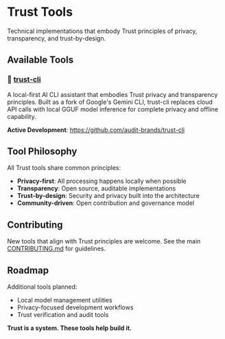 # Trust Tools

Technical implementations that embody Trust principles of privacy, transparency, and trust-by-design.

## Available Tools

### 🔧 [trust-cli](trust-cli/)
A local-first AI CLI assistant that embodies Trust privacy and transparency principles. Built as a fork of Google's Gemini CLI, trust-cli replaces cloud API calls with local GGUF model inference for complete privacy and offline capability.

**Active Development**: https://github.com/audit-brands/trust-cli

## Tool Philosophy

All Trust tools share common principles:

- **Privacy-first**: All processing happens locally when possible
- **Transparency**: Open source, auditable implementations  
- **Trust-by-design**: Security and privacy built into the architecture
- **Community-driven**: Open contribution and governance model

## Contributing

New tools that align with Trust principles are welcome. See the main [CONTRIBUTING.md](../core/CONTRIBUTING.md) for guidelines.

## Roadmap

Additional tools planned:
- Local model management utilities
- Privacy-focused development workflows
- Trust verification and audit tools

**Trust is a system. These tools help build it.**